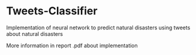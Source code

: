 # Tweets-Classifier
Implementation of neural network to predict natural disasters using tweets about natural disasters


More information in report .pdf about implementation 
